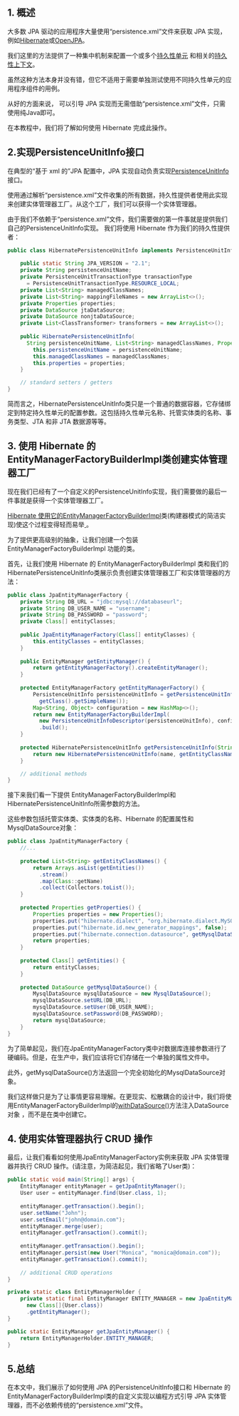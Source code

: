 ## 1. 概述

大多数 JPA 驱动的应用程序大量使用“persistence.xml”文件来获取 JPA 实现，例如[Hibernate](http://hibernate.org/)或[OpenJPA](https://openjpa.apache.org/)。

我们这里的方法提供了一种集中机制来配置一个或多个[持久性单元](https://docs.oracle.com/cd/E19798-01/821-1841/bnbrj/index.html) 和相关的[持久性上下文](https://docs.jboss.org/hibernate/orm/4.0/devguide/en-US/html/ch03.html)。

虽然这种方法本身并没有错，但它不适用于需要单独测试使用不同持久性单元的应用程序组件的用例。

从好的方面来说， 可以引导 JPA 实现而无需借助“persistence.xml”文件，只需使用纯Java即可。

在本教程中，我们将了解如何使用 Hibernate 完成此操作。

## 2.实现PersistenceUnitInfo接口

在典型的“基于 xml 的”JPA 配置中，JPA 实现自动负责实现[PersistenceUnitInfo](https://docs.oracle.com/javaee/7/api/javax/persistence/spi/PersistenceUnitInfo.html)接口。

使用通过解析“persistence.xml”文件收集的所有数据，持久性提供者使用此实现来创建实体管理器工厂。从这个工厂，我们可以获得一个实体管理器。

由于我们不依赖于“persistence.xml”文件，我们需要做的第一件事就是提供我们自己的PersistenceUnitInfo实现。 我们将使用 Hibernate 作为我们的持久性提供者：

```java
public class HibernatePersistenceUnitInfo implements PersistenceUnitInfo {
    
    public static String JPA_VERSION = "2.1";
    private String persistenceUnitName;
    private PersistenceUnitTransactionType transactionType
      = PersistenceUnitTransactionType.RESOURCE_LOCAL;
    private List<String> managedClassNames;
    private List<String> mappingFileNames = new ArrayList<>();
    private Properties properties;
    private DataSource jtaDataSource;
    private DataSource nonjtaDataSource;
    private List<ClassTransformer> transformers = new ArrayList<>();
    
    public HibernatePersistenceUnitInfo(
      String persistenceUnitName, List<String> managedClassNames, Properties properties) {
        this.persistenceUnitName = persistenceUnitName;
        this.managedClassNames = managedClassNames;
        this.properties = properties;
    }

    // standard setters / getters   
}
```

简而言之，HibernatePersistenceUnitInfo类只是一个普通的数据容器，它存储绑定到特定持久性单元的配置参数。这包括持久性单元名称、托管实体类的名称、事务类型、JTA 和非 JTA 数据源等等。

## 3. 使用 Hibernate 的EntityManagerFactoryBuilderImpl类创建实体管理器工厂

现在我们已经有了一个自定义的PersistenceUnitInfo实现，我们需要做的最后一件事就是获得一个实体管理器工厂。

[Hibernate 使用它的EntityManagerFactoryBuilderImpl](https://docs.jboss.org/hibernate/orm/5.0/javadocs/org/hibernate/jpa/boot/internal/EntityManagerFactoryBuilderImpl.html)类(构建器模式的简洁实现)使这个过程变得轻而易举[ ](https://docs.jboss.org/hibernate/orm/5.0/javadocs/org/hibernate/jpa/boot/internal/EntityManagerFactoryBuilderImpl.html)。

为了提供更高级别的抽象，让我们创建一个包装 EntityManagerFactoryBuilderImpl 功能的类。

首先，让我们使用 Hibernate 的 EntityManagerFactoryBuilderImpl 类和我们的 HibernatePersistenceUnitInfo类展示负责创建实体管理器工厂和实体管理器的方法：

```java
public class JpaEntityManagerFactory {
    private String DB_URL = "jdbc:mysql://databaseurl";
    private String DB_USER_NAME = "username";
    private String DB_PASSWORD = "password";
    private Class[] entityClasses;
    
    public JpaEntityManagerFactory(Class[] entityClasses) {
        this.entityClasses = entityClasses;
    }
    
    public EntityManager getEntityManager() {
        return getEntityManagerFactory().createEntityManager();
    }
    
    protected EntityManagerFactory getEntityManagerFactory() {
        PersistenceUnitInfo persistenceUnitInfo = getPersistenceUnitInfo(
          getClass().getSimpleName());
        Map<String, Object> configuration = new HashMap<>();
        return new EntityManagerFactoryBuilderImpl(
          new PersistenceUnitInfoDescriptor(persistenceUnitInfo), configuration)
          .build();
    }
    
    protected HibernatePersistenceUnitInfo getPersistenceUnitInfo(String name) {
        return new HibernatePersistenceUnitInfo(name, getEntityClassNames(), getProperties());
    }

    // additional methods
}

```

接下来我们看一下提供 EntityManagerFactoryBuilderImpl和HibernatePersistenceUnitInfo所需参数的方法。

这些参数包括托管实体类、实体类的名称、Hibernate 的配置属性和MysqlDataSource对象：

```java
public class JpaEntityManagerFactory {
    //...
    
    protected List<String> getEntityClassNames() {
        return Arrays.asList(getEntities())
          .stream()
          .map(Class::getName)
          .collect(Collectors.toList());
    }
    
    protected Properties getProperties() {
        Properties properties = new Properties();
        properties.put("hibernate.dialect", "org.hibernate.dialect.MySQLDialect");
        properties.put("hibernate.id.new_generator_mappings", false);
        properties.put("hibernate.connection.datasource", getMysqlDataSource());
        return properties;
    }
    
    protected Class[] getEntities() {
        return entityClasses;
    }
    
    protected DataSource getMysqlDataSource() {
        MysqlDataSource mysqlDataSource = new MysqlDataSource();
        mysqlDataSource.setURL(DB_URL);
        mysqlDataSource.setUser(DB_USER_NAME);
        mysqlDataSource.setPassword(DB_PASSWORD);
        return mysqlDataSource;
    }
}

```

为了简单起见，我们在JpaEntityManagerFactory类中对数据库连接参数进行了硬编码。但是，在生产中，我们应该将它们存储在一个单独的属性文件中。

此外，getMysqlDataSource()方法返回一个完全初始化的MysqlDataSource对象。

我们这样做只是为了让事情更容易理解。在更现实、松散耦合的设计中，我们将使用EntityManagerFactoryBuilderImpl的[withDataSource()](https://docs.jboss.org/hibernate/orm/5.0/javadocs/org/hibernate/jpa/boot/internal/EntityManagerFactoryBuilderImpl.html#withDataSource-javax.sql.DataSource-)方法注入DataSource对象 ，而不是在类中创建它。

## 4. 使用实体管理器执行 CRUD 操作

最后，让我们看看如何使用JpaEntityManagerFactory实例来获取 JPA 实体管理器并执行 CRUD 操作。(请注意，为简洁起见，我们省略了User类)：

```java
public static void main(String[] args) {
    EntityManager entityManager = getJpaEntityManager();
    User user = entityManager.find(User.class, 1);
    
    entityManager.getTransaction().begin();
    user.setName("John");
    user.setEmail("john@domain.com");
    entityManager.merge(user);
    entityManager.getTransaction().commit();
    
    entityManager.getTransaction().begin();
    entityManager.persist(new User("Monica", "monica@domain.com"));
    entityManager.getTransaction().commit();
 
    // additional CRUD operations
}

private static class EntityManagerHolder {
    private static final EntityManager ENTITY_MANAGER = new JpaEntityManagerFactory(
      new Class[]{User.class})
      .getEntityManager();
}

public static EntityManager getJpaEntityManager() {
    return EntityManagerHolder.ENTITY_MANAGER;
}
```

## 5.总结

在本文中，我们展示了如何使用 JPA 的PersistenceUnitInfo接口和 Hibernate 的 EntityManagerFactoryBuilderImpl类的自定义实现以编程方式引导 JPA 实体管理器，而不必依赖传统的“persistence.xml”文件。